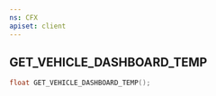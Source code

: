 ```yaml
---
ns: CFX
apiset: client
---
```

## GET_VEHICLE_DASHBOARD_TEMP

```c
float GET_VEHICLE_DASHBOARD_TEMP();
```